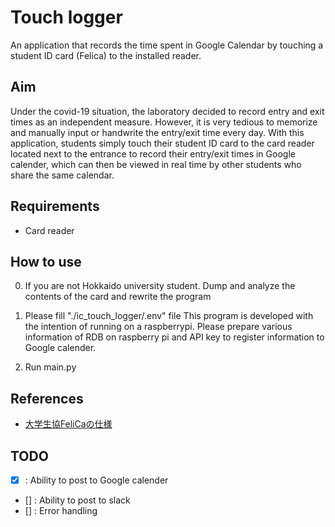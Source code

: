 # Touch logger
An application that records the time spent in Google Calendar by touching a student ID card (Felica) to the installed reader.

## Aim
Under the covid-19 situation, the laboratory decided to record entry and exit times as an independent measure. However, it is very tedious to memorize and manually input or handwrite the entry/exit time every day. With this application, students simply touch their student ID card to the card reader located next to the entrance to record their entry/exit times in Google calender, which can then be viewed in real time by other students who share the same calendar.
## Requirements
* Card reader

## How to use
0. If you are not Hokkaido university student.
    Dump and analyze the contents of the card and rewrite the program

1. Please fill "./ic_touch_logger/.env" file
    This program is developed with the intention of running on a raspberrypi. Please prepare various information of RDB on raspberry pi and API key to register information to Google calender.
    
2. Run main.py
## References
* [大学生協FeliCaの仕様](https://gist.github.com/oboenikui/ee9fb0cb07a6690c410b872f64345120)

## TODO
- [x] : Ability to post to Google calender
- [] : Ability to post to slack
- [] : Error handling
